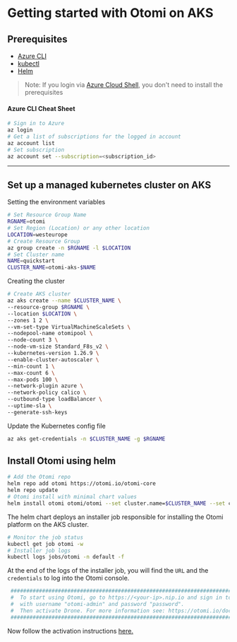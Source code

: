 # Getting started with Otomi on AKS

## Prerequisites

- [Azure CLI](https://docs.microsoft.com/en-us/cli/azure/install-azure-cli)
- [kubectl](https://kubernetes.io/docs/tasks/tools/)
- [Helm](https://kubernetes.io/docs/tasks/tools/)

>Note: If you login via [Azure Cloud Shell]( https://shell.azure.com), you don't need to install the prerequisites

#### Azure CLI Cheat Sheet

```bash
# Sign in to Azure
az login
# Get a list of subscriptions for the logged in account
az account list
# Set subscription
az account set --subscription=<subscription_id>
```

---
## Set up a managed kubernetes cluster on AKS

Setting the environment variables
```bash
# Set Resource Group Name 
RGNAME=otomi
# Set Region (Location) or any other location
LOCATION=westeurope
# Create Resource Group
az group create -n $RGNAME -l $LOCATION
# Set Cluster name
NAME=quickstart
CLUSTER_NAME=otomi-aks-$NAME
```

Creating the cluster

```bash
# Create AKS cluster
az aks create --name $CLUSTER_NAME \
--resource-group $RGNAME \
--location $LOCATION \
--zones 1 2 \
--vm-set-type VirtualMachineScaleSets \
--nodepool-name otomipool \
--node-count 3 \
--node-vm-size Standard_F8s_v2 \
--kubernetes-version 1.26.9 \
--enable-cluster-autoscaler \
--min-count 1 \
--max-count 6 \
--max-pods 100 \
--network-plugin azure \
--network-policy calico \
--outbound-type loadBalancer \
--uptime-sla \
--generate-ssh-keys
```

Update the Kubernetes config file

```bash
az aks get-credentials -n $CLUSTER_NAME -g $RGNAME
```

## Install Otomi using helm

```bash
# Add the Otomi repo
helm repo add otomi https://otomi.io/otomi-core 
helm repo update
# Otomi install with minimal chart values
helm install otomi otomi/otomi --set cluster.name=$CLUSTER_NAME --set cluster.provider=azure
```

The helm chart deploys an installer job responsible for installing the Otomi platform on the AKS cluster.

```bash
# Monitor the job status
kubectl get job otomi -w
# Installer job logs
kubectl logs jobs/otomi -n default -f
```

At the end of the logs of the installer job, you will find the `URL` and the `credentials` to log into the Otomi console.

```bash
 ########################################################################################                                      
 #  To start using Otomi, go to https://<your-ip>.nip.io and sign in to the web console 
 #  with username "otomi-admin" and password "password".
 #  Then activate Drone. For more information see: https://otomi.io/docs/get-started/activation
 ########################################################################################
```

Now follow the activation instructions [here.](https://otomi.io/docs/get-started/activation)
